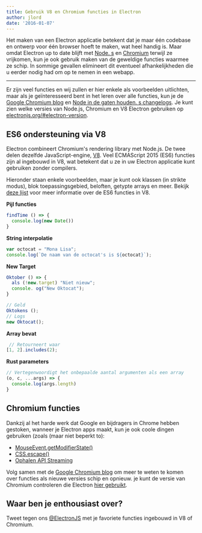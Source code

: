 ```yaml
---
title: Gebruik V8 en Chromium functies in Electron
author: jlord
date: '2016-01-07'
---
```


Het maken van een Electron applicatie betekent dat je maar één codebase en ontwerp voor één browser hoeft te maken, wat heel handig is. Maar omdat Electron up to date blijft met [Node. s](http://nodejs.org) en [Chromium](https://www.chromium.org) terwijl ze vrijkomen, kun je ook gebruik maken van de geweldige functies waarmee ze schip. In sommige gevallen elimineert dit eventueel afhankelijkheden die u eerder nodig had om op te nemen in een webapp.

---

Er zijn veel functies en wij zullen er hier enkele als voorbeelden uitlichten, maar als je geïnteresseerd bent in het leren over alle functies, kun je de [Google Chromium blog](http://blog.chromium.org) en [Node in de gaten houden. s changelogs](https://nodejs.org/en/download/releases). Je kunt zien welke versies van Node.js, Chromium en V8 Electron gebruiken op [electronjs.org/#electron-version](https://electronjs.org/#electron-versions).

## ES6 ondersteuning via V8

Electron combineert Chromium's rendering library met Node.js. De twee delen dezelfde JavaScript-engine, [V8](https://developers.google.com/v8). Veel ECMAScript 2015 (ES6) functies zijn al ingebouwd in V8, wat betekent dat u ze in uw Electron applicatie kunt gebruiken zonder compilers.

Hieronder staan enkele voorbeelden, maar je kunt ook klassen (in strikte modus), blok toepassingsgebied, beloften, getypte arrays en meer. Bekijk [deze lijst](https://nodejs.org/en/docs/es6/) voor meer informatie over de ES6 functies in V8.

**Pijl functies**

```js
findTime () => {
  console.log(new Date())
}
```
**String interpolatie**

```js
var octocat = "Mona Lisa";
console.log(`De naam van de octocat's is ${octocat}`);
```

**New Target**

```js
Oktober () => {
  als (!new.target) "Niet nieuw";
  console. og("New Oktocat");
}

// Geld
Oktokens ();
// Logs
new Oktocat();
```

**Array bevat**

```js
 // Retourneert waar
[1, 2].includes(2);
```

**Rust parameters**

```js
// Vertegenwoordigt het onbepaalde aantal argumenten als een array
(o, c, ...args) => {
  console.log(args.length)
}
```

## Chromium functies

Dankzij al het harde werk dat Google en bijdragers in Chrome hebben gestoken, wanneer je Electron apps maakt, kun je ook coole dingen gebruiken (zoals (maar niet beperkt to):

- [MouseEvent.getModifierState()](https://googlechrome.github.io/samples/mouseevent-get-modifier-state/index.html)
- [CSS.escape()](https://googlechrome.github.io/samples/css-escape/index.html)
- [Ophalen API Streaming](https://googlechrome.github.io/samples/fetch-api/fetch-response-stream.html)

Volg samen met de [Google Chromium blog](http://blog.chromium.org) om meer te weten te komen over functies als nieuwe versies schip en opnieuw. je kunt de versie van Chromium controleren die Electron [hier gebruikt](https://electronjs.org/#electron-versions).

## Waar ben je enthousiast over?

Tweet tegen ons [@ElectronJS](https://twitter.com/electronjs) met je favoriete functies ingebouwd in V8 of Chromium.


